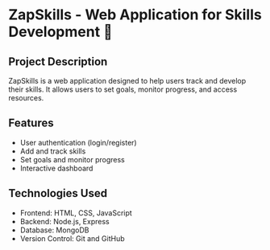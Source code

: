 # ZapSkills - Web Application for Skills Development 🚀

## Project Description
ZapSkills is a web application designed to help users track and develop their skills. It allows users to set goals, monitor progress, and access resources.

## Features
- User authentication (login/register)
- Add and track skills
- Set goals and monitor progress
- Interactive dashboard

## Technologies Used
- Frontend: HTML, CSS, JavaScript
- Backend: Node.js, Express
- Database: MongoDB
- Version Control: Git and GitHub
